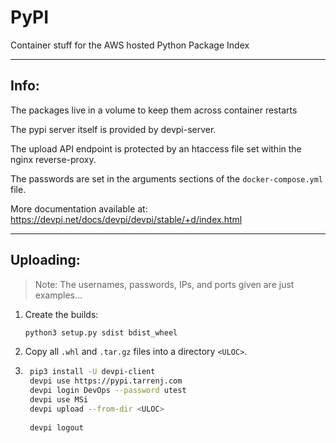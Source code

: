 # PyPI
Container stuff for the AWS hosted Python Package Index

---

## Info:

The packages live in a volume to keep them across container restarts

The pypi server itself is provided by devpi-server.

The upload API endpoint is protected by an htaccess file set within the nginx reverse-proxy.

The passwords are set in the arguments sections of the `docker-compose.yml` file.

More documentation available at: https://devpi.net/docs/devpi/devpi/stable/+d/index.html

---

## Uploading:

> Note:  The usernames, passwords, IPs, and ports given are just examples...

1. Create the builds:
    ```bash
    python3 setup.py sdist bdist_wheel
    ```

1. Copy all `.whl` and `.tar.gz` files into a directory `<ULOC>`.

1. ```bash
    pip3 install -U devpi-client
    devpi use https://pypi.tarrenj.com
    devpi login DevOps --password utest
    devpi use MSi
    devpi upload --from-dir <ULOC>
    
    devpi logout
    ```
